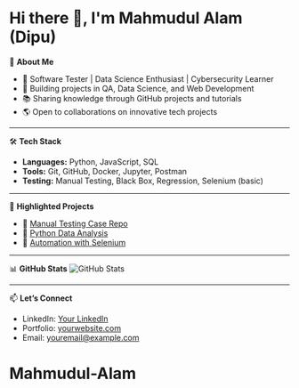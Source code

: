 # Hi there 👋, I'm Mahmudul Alam (Dipu)

🚀 **About Me**
- 💼 Software Tester | Data Science Enthusiast | Cybersecurity Learner
- 🎯 Building projects in QA, Data Science, and Web Development
- 📚 Sharing knowledge through GitHub projects and tutorials
- 🌎 Open to collaborations on innovative tech projects

---

🛠 **Tech Stack**
- **Languages:** Python, JavaScript, SQL
- **Tools:** Git, GitHub, Docker, Jupyter, Postman
- **Testing:** Manual Testing, Black Box, Regression, Selenium (basic)

---

📂 **Highlighted Projects**
- 🔹 [Manual Testing Case Repo](https://github.com/yourusername/manual-test-cases)
- 🔹 [Python Data Analysis](https://github.com/yourusername/data-science-demo)
- 🔹 [Automation with Selenium](https://github.com/yourusername/selenium-tests)

---

📊 **GitHub Stats**
![GitHub Stats](https://github-readme-stats.vercel.app/api?username=yourusername&show_icons=true&theme=tokyonight)

---

📫 **Let’s Connect**
- LinkedIn: [Your LinkedIn](https://linkedin.com/in/yourusername)
- Portfolio: [yourwebsite.com](https://yourwebsite.com)
- Email: youremail@example.com
# Mahmudul-Alam
